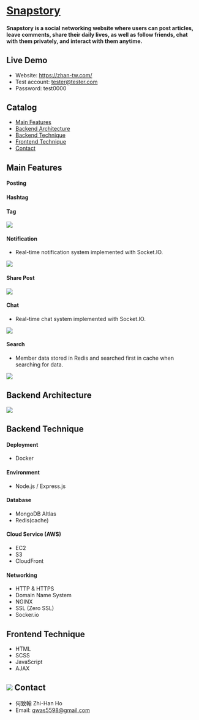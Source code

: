 # [Snapstory](https://zhan-tw.com)
#### Snapstory is a social networking website where users can post articles, leave comments, share their daily lives, as well as follow friends, chat with them privately, and interact with them anytime.

##    Live Demo
+ Website: https://zhan-tw.com/
+ Test account: tester@tester.com
+ Password: test0000
## Catalog
+ [Main Features](#Main-Features)
+ [Backend Architecture](#Backend-Architecture)
+ [Backend Technique](#Backend-Technique)
+ [Frontend Technique](#Frontend-Technique)
+ [Contact](#Contact)
## Main Features
#### Posting
#### Hashtag
#### Tag

![](https://i.imgur.com/Gpebrk8.gif)
#### Notification
+ Real-time notification system implemented with Socket.IO.

![](https://i.imgur.com/nVJXF47.gif)
#### Share Post

![](https://i.imgur.com/KRsN0V1.gif)
#### Chat
+ Real-time chat system implemented with Socket.IO.

![](https://i.imgur.com/YEFaJIF.gif)
#### Search
+ Member data stored in Redis and searched first in cache when searching for data.

![](https://i.imgur.com/ORQ8suv.gif)
## Backend Architecture
![](https://i.imgur.com/mCyYdrV.png)

## Backend Technique
#### Deployment
+ Docker
#### Environment
+ Node.js / Express.js
#### Database
+ MongoDB Altlas
+ Redis(cache)
#### Cloud Service (AWS)
+ EC2
+ S3
+ CloudFront
#### Networking
+ HTTP & HTTPS
+ Domain Name System
+ NGINX
+ SSL (Zero SSL)
+ <span>Socker.io</span>
## Frontend Technique
+ HTML
+ SCSS
+ JavaScript
+ AJAX
## ![](https://i.imgur.com/mZUkZXY.png) Contact
+ 何致翰 Zhi-Han Ho
+ Email: qwas5598@gmail.com
